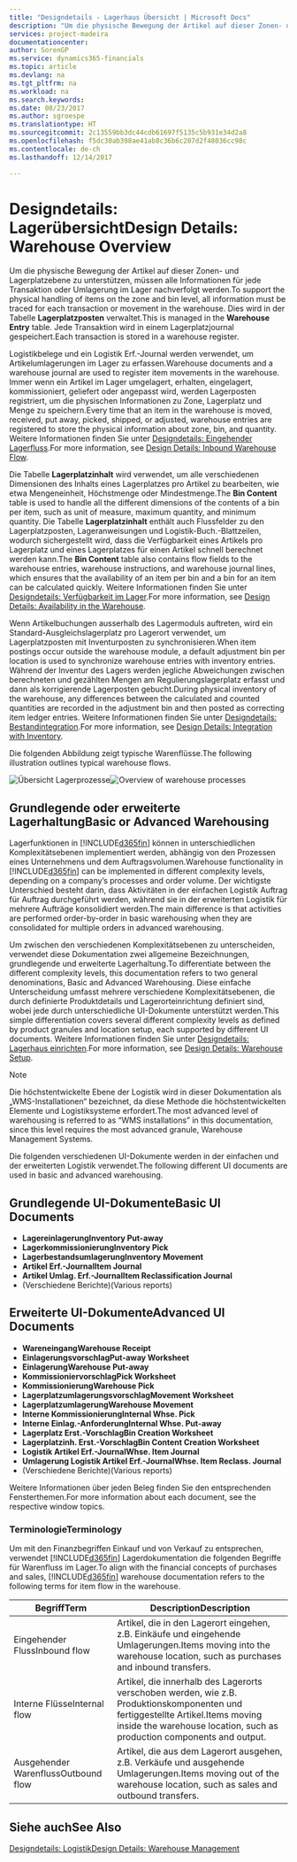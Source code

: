 ```yaml
---
title: "Designdetails - Lagerhaus Übersicht | Microsoft Docs"
description: "Um die physische Bewegung der Artikel auf dieser Zonen- und Lagerplatzebene zu unterstützen, müssen alle Informationen für jede Transaktion oder Umlagerung im Lager nachverfolgt werden. Dies wird in der Tabelle **Lagerplatzposten** verwaltet. Jede Transaktion wird in einem Lagerplatzjournal gespeichert."
services: project-madeira
documentationcenter: 
author: SorenGP
ms.service: dynamics365-financials
ms.topic: article
ms.devlang: na
ms.tgt_pltfrm: na
ms.workload: na
ms.search.keywords: 
ms.date: 08/23/2017
ms.author: sgroespe
ms.translationtype: HT
ms.sourcegitcommit: 2c13559bb3dc44cdb61697f5135c5b931e34d2a8
ms.openlocfilehash: f5dc30ab398ae41ab8c36b6c207d2f48036cc98c
ms.contentlocale: de-ch
ms.lasthandoff: 12/14/2017

---
```

# <a name="design-details-warehouse-overview"></a><span data-ttu-id="b45f4-105">Designdetails: Lagerübersicht</span><span class="sxs-lookup"><span data-stu-id="b45f4-105">Design Details: Warehouse Overview</span></span>
<span data-ttu-id="b45f4-106">Um die physische Bewegung der Artikel auf dieser Zonen- und Lagerplatzebene zu unterstützen, müssen alle Informationen für jede Transaktion oder Umlagerung im Lager nachverfolgt werden.</span><span class="sxs-lookup"><span data-stu-id="b45f4-106">To support the physical handling of items on the zone and bin level, all information must be traced for each transaction or movement in the warehouse.</span></span> <span data-ttu-id="b45f4-107">Dies wird in der Tabelle **Lagerplatzposten** verwaltet.</span><span class="sxs-lookup"><span data-stu-id="b45f4-107">This is managed in the **Warehouse Entry** table.</span></span> <span data-ttu-id="b45f4-108">Jede Transaktion wird in einem Lagerplatzjournal gespeichert.</span><span class="sxs-lookup"><span data-stu-id="b45f4-108">Each transaction is stored in a warehouse register.</span></span>  

<span data-ttu-id="b45f4-109">Logistikbelege und ein Logistik Erf.-Journal werden verwendet, um Artikelumlagerungen im Lager zu erfassen.</span><span class="sxs-lookup"><span data-stu-id="b45f4-109">Warehouse documents and a warehouse journal are used to register item movements in the warehouse.</span></span> <span data-ttu-id="b45f4-110">Immer wenn ein Artikel im Lager umgelagert, erhalten, eingelagert, kommissioniert, geliefert oder angepasst wird, werden Lagerposten registriert, um die physischen Informationen zu Zone, Lagerplatz und Menge zu speichern.</span><span class="sxs-lookup"><span data-stu-id="b45f4-110">Every time that an item in the warehouse is moved, received, put away, picked, shipped, or adjusted, warehouse entries are registered to store the physical information about zone, bin, and quantity.</span></span> <span data-ttu-id="b45f4-111">Weitere Informationen finden Sie unter [Designdetails: Eingehender Lagerfluss](design-details-outbound-warehouse-flow.md).</span><span class="sxs-lookup"><span data-stu-id="b45f4-111">For more information, see [Design Details: Inbound Warehouse Flow](design-details-outbound-warehouse-flow.md).</span></span>  

<span data-ttu-id="b45f4-112">Die Tabelle **Lagerplatzinhalt** wird verwendet, um alle verschiedenen Dimensionen des Inhalts eines Lagerplatzes pro Artikel zu bearbeiten, wie etwa Mengeneinheit, Höchstmenge oder Mindestmenge.</span><span class="sxs-lookup"><span data-stu-id="b45f4-112">The **Bin Content** table is used to handle all the different dimensions of the contents of a bin per item, such as unit of measure, maximum quantity, and minimum quantity.</span></span> <span data-ttu-id="b45f4-113">Die Tabelle **Lagerplatzinhalt** enthält auch Flussfelder zu den Lagerplatzposten, Lageranweisungen und Logistik-Buch.-Blattzeilen, wodurch sichergestellt wird, dass die Verfügbarkeit eines Artikels pro Lagerplatz und eines Lagerplatzes für einen Artikel schnell berechnet werden kann.</span><span class="sxs-lookup"><span data-stu-id="b45f4-113">The **Bin Content** table also contains flow fields to the warehouse entries, warehouse instructions, and warehouse journal lines, which ensures that the availability of an item per bin and a bin for an item can be calculated quickly.</span></span> <span data-ttu-id="b45f4-114">Weitere Informationen finden Sie unter [Designdetails: Verfügbarkeit im Lager](design-details-availability-in-the-warehouse.md).</span><span class="sxs-lookup"><span data-stu-id="b45f4-114">For more information, see [Design Details: Availability in the Warehouse](design-details-availability-in-the-warehouse.md).</span></span>  

<span data-ttu-id="b45f4-115">Wenn Artikelbuchungen ausserhalb des Lagermoduls auftreten, wird ein Standard-Ausgleichslagerplatz pro Lagerort verwendet, um Lagerplatzposten mit Inventurposten zu synchronisieren.</span><span class="sxs-lookup"><span data-stu-id="b45f4-115">When item postings occur outside the warehouse module, a default adjustment bin per location is used to synchronize warehouse entries with inventory entries.</span></span> <span data-ttu-id="b45f4-116">Während der Inventur des Lagers werden jegliche Abweichungen zwischen berechneten und gezählten Mengen am Regulierungslagerplatz erfasst und dann als korrigierende Lagerposten gebucht.</span><span class="sxs-lookup"><span data-stu-id="b45f4-116">During physical inventory of the warehouse, any differences between the calculated and counted quantities are recorded in the adjustment bin and then posted as correcting item ledger entries.</span></span> <span data-ttu-id="b45f4-117">Weitere Informationen finden Sie unter [Designdetails: Bestandintegration](design-details-integration-with-inventory.md).</span><span class="sxs-lookup"><span data-stu-id="b45f4-117">For more information, see [Design Details: Integration with Inventory](design-details-integration-with-inventory.md).</span></span>  

<span data-ttu-id="b45f4-118">Die folgenden Abbildung zeigt typische Warenflüsse.</span><span class="sxs-lookup"><span data-stu-id="b45f4-118">The following illustration outlines typical warehouse flows.</span></span>  

<span data-ttu-id="b45f4-119">![Übersicht Lagerprozesse](media/design_details_warehouse_management_overview.png "design_details_warehouse_management_overview")</span><span class="sxs-lookup"><span data-stu-id="b45f4-119">![Overview of warehouse processes](media/design_details_warehouse_management_overview.png "design_details_warehouse_management_overview")</span></span>  

## <a name="basic-or-advanced-warehousing"></a><span data-ttu-id="b45f4-120">Grundlegende oder erweiterte Lagerhaltung</span><span class="sxs-lookup"><span data-stu-id="b45f4-120">Basic or Advanced Warehousing</span></span>  
<span data-ttu-id="b45f4-121">Lagerfunktionen in [!INCLUDE[d365fin](includes/d365fin_md.md)] können in unterschiedlichen Komplexitätsebenen implementiert werden, abhängig von den Prozessen eines Unternehmens und dem Auftragsvolumen.</span><span class="sxs-lookup"><span data-stu-id="b45f4-121">Warehouse functionality in [!INCLUDE[d365fin](includes/d365fin_md.md)] can be implemented in different complexity levels, depending on a company’s processes and order volume.</span></span> <span data-ttu-id="b45f4-122">Der wichtigste Unterschied besteht darin, dass Aktivitäten in der einfachen Logistik Auftrag für Auftrag durchgeführt werden, während sie in der erweiterten Logistik für mehrere Aufträge konsolidiert werden.</span><span class="sxs-lookup"><span data-stu-id="b45f4-122">The main difference is that activities are performed order-by-order in basic warehousing when they are consolidated for multiple orders in advanced warehousing.</span></span>  

 <span data-ttu-id="b45f4-123">Um zwischen den verschiedenen Komplexitätsebenen zu unterscheiden, verwendet diese Dokumentation zwei allgemeine Bezeichnungen, grundlegende und erweiterte Lagerhaltung.</span><span class="sxs-lookup"><span data-stu-id="b45f4-123">To differentiate between the different complexity levels, this documentation refers to two general denominations, Basic and Advanced Warehousing.</span></span> <span data-ttu-id="b45f4-124">Diese einfache Unterscheidung umfasst mehrere verschiedene Komplexitätsebenen, die durch definierte Produktdetails und Lagerorteinrichtung definiert sind, wobei jede durch unterschiedliche UI-Dokumente unterstützt werden.</span><span class="sxs-lookup"><span data-stu-id="b45f4-124">This simple differentiation covers several different complexity levels as defined by product granules and location setup, each supported by different UI documents.</span></span> <span data-ttu-id="b45f4-125">Weitere Informationen finden Sie unter [Designdetails: Lagerhaus einrichten](design-details-warehouse-setup.md).</span><span class="sxs-lookup"><span data-stu-id="b45f4-125">For more information, see [Design Details: Warehouse Setup](design-details-warehouse-setup.md).</span></span>  

> [!NOTE]  
>  <span data-ttu-id="b45f4-126">Die höchstentwickelte Ebene der Logistik wird in dieser Dokumentation als „WMS-Installationen“ bezeichnet, da diese Methode die höchstentwickelten Elemente und Logistiksysteme erfordert.</span><span class="sxs-lookup"><span data-stu-id="b45f4-126">The most advanced level of warehousing is referred to as “WMS installations” in this documentation, since this level requires the most advanced granule, Warehouse Management Systems.</span></span>  

 <span data-ttu-id="b45f4-127">Die folgenden verschiedenen UI-Dokumente werden in der einfachen und der erweiterten Logistik verwendet.</span><span class="sxs-lookup"><span data-stu-id="b45f4-127">The following different UI documents are used in basic and advanced warehousing.</span></span>  

## <a name="basic-ui-documents"></a><span data-ttu-id="b45f4-128">Grundlegende UI-Dokumente</span><span class="sxs-lookup"><span data-stu-id="b45f4-128">Basic UI Documents</span></span>  

-   <span data-ttu-id="b45f4-129">**Lagereinlagerung**</span><span class="sxs-lookup"><span data-stu-id="b45f4-129">**Inventory Put-away**</span></span>  
-   <span data-ttu-id="b45f4-130">**Lagerkommissionierung**</span><span class="sxs-lookup"><span data-stu-id="b45f4-130">**Inventory Pick**</span></span>  
-   <span data-ttu-id="b45f4-131">**Lagerbestandsumlagerung**</span><span class="sxs-lookup"><span data-stu-id="b45f4-131">**Inventory Movement**</span></span>  
-   <span data-ttu-id="b45f4-132">**Artikel Erf.-Journal**</span><span class="sxs-lookup"><span data-stu-id="b45f4-132">**Item Journal**</span></span>  
-   <span data-ttu-id="b45f4-133">**Artikel Umlag. Erf.-Journal**</span><span class="sxs-lookup"><span data-stu-id="b45f4-133">**Item Reclassification Journal**</span></span>  
-   <span data-ttu-id="b45f4-134">(Verschiedene Berichte)</span><span class="sxs-lookup"><span data-stu-id="b45f4-134">(Various reports)</span></span>  

## <a name="advanced-ui-documents"></a><span data-ttu-id="b45f4-135">Erweiterte UI-Dokumente</span><span class="sxs-lookup"><span data-stu-id="b45f4-135">Advanced UI Documents</span></span>  

-   <span data-ttu-id="b45f4-136">**Wareneingang**</span><span class="sxs-lookup"><span data-stu-id="b45f4-136">**Warehouse Receipt**</span></span>  
-   <span data-ttu-id="b45f4-137">**Einlagerungsvorschlag**</span><span class="sxs-lookup"><span data-stu-id="b45f4-137">**Put-away Worksheet**</span></span>  
-   <span data-ttu-id="b45f4-138">**Einlagerung**</span><span class="sxs-lookup"><span data-stu-id="b45f4-138">**Warehouse Put-away**</span></span>  
-   <span data-ttu-id="b45f4-139">**Kommissioniervorschlag**</span><span class="sxs-lookup"><span data-stu-id="b45f4-139">**Pick Worksheet**</span></span>  
-   <span data-ttu-id="b45f4-140">**Kommissionierung**</span><span class="sxs-lookup"><span data-stu-id="b45f4-140">**Warehouse Pick**</span></span>  
-   <span data-ttu-id="b45f4-141">**Lagerplatzumlagerungsvorschlag**</span><span class="sxs-lookup"><span data-stu-id="b45f4-141">**Movement Worksheet**</span></span>  
-   <span data-ttu-id="b45f4-142">**Lagerplatzumlagerung**</span><span class="sxs-lookup"><span data-stu-id="b45f4-142">**Warehouse Movement**</span></span>  
-   <span data-ttu-id="b45f4-143">**Interne Kommissionierung**</span><span class="sxs-lookup"><span data-stu-id="b45f4-143">**Internal Whse. Pick**</span></span>  
-   <span data-ttu-id="b45f4-144">**Interne Einlag.-Anforderung**</span><span class="sxs-lookup"><span data-stu-id="b45f4-144">**Internal Whse. Put-away**</span></span>  
-   <span data-ttu-id="b45f4-145">**Lagerplatz Erst.-Vorschlag**</span><span class="sxs-lookup"><span data-stu-id="b45f4-145">**Bin Creation Worksheet**</span></span>  
-   <span data-ttu-id="b45f4-146">**Lagerplatzinh. Erst.-Vorschlag**</span><span class="sxs-lookup"><span data-stu-id="b45f4-146">**Bin Content Creation Worksheet**</span></span>  
-   <span data-ttu-id="b45f4-147">**Logistik Artikel Erf.-Journal**</span><span class="sxs-lookup"><span data-stu-id="b45f4-147">**Whse. Item Journal**</span></span>  
-   <span data-ttu-id="b45f4-148">**Umlagerung Logistik Artikel Erf.-Journal**</span><span class="sxs-lookup"><span data-stu-id="b45f4-148">**Whse. Item Reclass. Journal**</span></span>  
-   <span data-ttu-id="b45f4-149">(Verschiedene Berichte)</span><span class="sxs-lookup"><span data-stu-id="b45f4-149">(Various reports)</span></span>  

<span data-ttu-id="b45f4-150">Weitere Informationen über jeden Beleg finden Sie den entsprechenden Fensterthemen.</span><span class="sxs-lookup"><span data-stu-id="b45f4-150">For more information about each document, see the respective window topics.</span></span>  

### <a name="terminology"></a><span data-ttu-id="b45f4-151">Terminologie</span><span class="sxs-lookup"><span data-stu-id="b45f4-151">Terminology</span></span>  
<span data-ttu-id="b45f4-152">Um mit den Finanzbegriffen Einkauf und von Verkauf zu entsprechen, verwendet [!INCLUDE[d365fin](includes/d365fin_md.md)] Lagerdokumentation die folgenden Begriffe für Warenfluss im Lager.</span><span class="sxs-lookup"><span data-stu-id="b45f4-152">To align with the financial concepts of purchases and sales, [!INCLUDE[d365fin](includes/d365fin_md.md)] warehouse documentation refers to the following terms for item flow in the warehouse.</span></span>  

|<span data-ttu-id="b45f4-153">Begriff</span><span class="sxs-lookup"><span data-stu-id="b45f4-153">Term</span></span>|<span data-ttu-id="b45f4-154">Description</span><span class="sxs-lookup"><span data-stu-id="b45f4-154">Description</span></span>|  
|----------|---------------------------------------|  
|<span data-ttu-id="b45f4-155">Eingehender Fluss</span><span class="sxs-lookup"><span data-stu-id="b45f4-155">Inbound flow</span></span>|<span data-ttu-id="b45f4-156">Artikel, die in den Lagerort eingehen, z.B. Einkäufe und eingehende Umlagerungen.</span><span class="sxs-lookup"><span data-stu-id="b45f4-156">Items moving into the warehouse location, such as purchases and inbound transfers.</span></span>|  
|<span data-ttu-id="b45f4-157">Interne Flüsse</span><span class="sxs-lookup"><span data-stu-id="b45f4-157">Internal flow</span></span>|<span data-ttu-id="b45f4-158">Artikel, die innerhalb des Lagerorts verschoben werden, wie z.B. Produktionskomponenten und fertiggestellte Artikel.</span><span class="sxs-lookup"><span data-stu-id="b45f4-158">Items moving inside the warehouse location, such as production components and output.</span></span>|  
|<span data-ttu-id="b45f4-159">Ausgehender Warenfluss</span><span class="sxs-lookup"><span data-stu-id="b45f4-159">Outbound flow</span></span>|<span data-ttu-id="b45f4-160">Artikel, die aus dem Lagerort ausgehen, z.B. Verkäufe und ausgehende Umlagerungen.</span><span class="sxs-lookup"><span data-stu-id="b45f4-160">Items moving out of the warehouse location, such as sales and outbound transfers.</span></span>|  

## <a name="see-also"></a><span data-ttu-id="b45f4-161">Siehe auch</span><span class="sxs-lookup"><span data-stu-id="b45f4-161">See Also</span></span>  
 [<span data-ttu-id="b45f4-162">Designdetails: Logistik</span><span class="sxs-lookup"><span data-stu-id="b45f4-162">Design Details: Warehouse Management</span></span>](design-details-warehouse-management.md)


